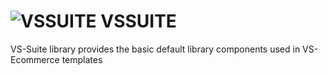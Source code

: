 # ![VSSUITE](https://vsonlineservices.com/vssuite/assets/Image/vslogoDark.png) VSSUITE 
VS-Suite library provides the basic default library components used in VS-Ecommerce templates
